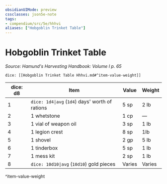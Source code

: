 ```yaml
---
obsidianUIMode: preview
cssclasses: json5e-note
tags:
- compendium/src/5e/hhhvi
aliases: ["Hobgoblin Trinket Table"]
---
```

# Hobgoblin Trinket Table
*Source: Hamund's Harvesting Handbook: Volume I p. 65* 

`dice: [[Hobgoblin Trinket Table Hhhvi.md#^item-value-weight]]`

| dice: d8 | Item | Value | Weight |
|----------|------|-------|--------|
| 1 | `dice: 1d4\|avg` (`1d4`) days' worth of rations | 5 sp | 2 lb |
| 2 | 1 whetstone | 1 cp | — |
| 3 | 1 vial of weapon oil | 3 sp | 1 lb |
| 4 | 1 legion crest | 8 sp | 1lb |
| 5 | 1 shovel | 2 gp | 5 lb |
| 6 | 1 tinderbox | 5 sp | 1 lb |
| 7 | 1 mess kit | 2 sp | 1 lb |
| 8 | `dice: 10d10\|avg` (`10d10`) gold pieces | Varies | Varies |
^item-value-weight
